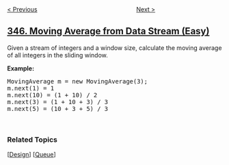 <!--|This file generated by command(leetcode description); DO NOT EDIT.    |-->
<!--+----------------------------------------------------------------------+-->
<!--|@author    openset <openset.wang@gmail.com>                           |-->
<!--|@link      https://github.com/openset                                 |-->
<!--|@home      https://github.com/openset/leetcode                        |-->
<!--+----------------------------------------------------------------------+-->

[< Previous](https://github.com/openset/leetcode/tree/master/problems/reverse-vowels-of-a-string "Reverse Vowels of a String")
　　　　　　　　　　　　　　　　
[Next >](https://github.com/openset/leetcode/tree/master/problems/top-k-frequent-elements "Top K Frequent Elements")

## [346. Moving Average from Data Stream (Easy)](https://leetcode.com/problems/moving-average-from-data-stream "数据流中的移动平均值")

<p>Given a stream of integers and a window size, calculate the moving average of all integers in the sliding window.</p>

<p><strong>Example:</strong></p>

<pre>
MovingAverage m = new MovingAverage(3);
m.next(1) = 1
m.next(10) = (1 + 10) / 2
m.next(3) = (1 + 10 + 3) / 3
m.next(5) = (10 + 3 + 5) / 3
</pre>

<p>&nbsp;</p>

### Related Topics
  [[Design](https://github.com/openset/leetcode/tree/master/tag/design/README.md)]
  [[Queue](https://github.com/openset/leetcode/tree/master/tag/queue/README.md)]
